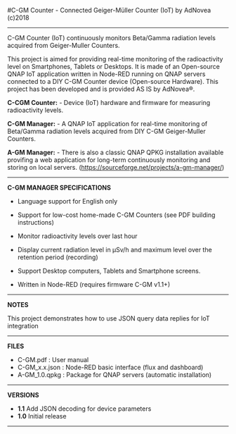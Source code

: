 #C-GM Counter - Connected Geiger-Müller Counter (IoT)
by AdNovea (c)2018

**************************************************************************************
C-GM Counter (IoT) continuously monitors Beta/Gamma radiation levels acquired from Geiger-Muller Counters.

This project is aimed for providing real-time monitoring of the radioactivity level on Smartphones, Tablets or Desktops. It is made of an Open-source QNAP IoT application written in Node-RED running on QNAP servers connected to a DIY C-GM Counter device (Open-source Hardware). This project has been developed and is provided AS IS by AdNovea®.

**C-CGM Counter:** - Device (IoT) hardware and firmware for measuring radioactivity levels.

**C-GM Manager:** - A QNAP IoT application for real-time monitoring of Beta/Gamma radiation levels acquired from DIY C-GM Geiger-Muller Counters.

**A-GM Manager:** - There is also a classic QNAP QPKG installation available provifing a web application for long-term continuously monitoring and storing on local servers. (https://sourceforge.net/projects/a-gm-manager/)

**************************************************************************************
  
 
**C-GM MANAGER SPECIFICATIONS**

 - 	Language support for English only
 - 	Support for low-cost home-made C-GM Counters (see PDF building instructions)
 - 	Monitor radioactivity levels over last hour
 - 	Display current radiation level in µSv/h and maximum level over the retention period (recording)
 - 	Support Desktop computers, Tablets and Smartphone screens.

 -  Written in Node-RED (requires firmware C-GM v1.1+)

 **************************************************************************************


**NOTES**

This project demonstrates how to use JSON query data replies for IoT integration


 **************************************************************************************


**FILES**

 -  C-GM.pdf      : User manual
 -  C-GM_x.x.json : Node-RED basic interface (flux and dashboard)
 -  A-GM_1.0.qpkg : Package for QNAP servers (automatic installation)

 **************************************************************************************


**VERSIONS**

 -  **1.1** Add JSON decoding for device parameters
 -  **1.0** Initial release

**************************************************************************************
